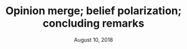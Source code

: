 ---
lecture: 5
title: Opinion merge; belief polarization; concluding remarks
file: agg-judgements-lec5.pdf
date: August 10, 2018
---